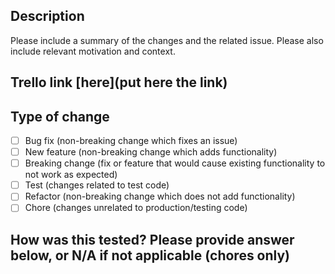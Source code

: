 ## Description

Please include a summary of the changes and the related issue. Please also include relevant motivation and context.

## Trello link [here](put here the link)

## Type of change

- [ ] Bug fix (non-breaking change which fixes an issue)
- [ ] New feature (non-breaking change which adds functionality)
- [ ] Breaking change (fix or feature that would cause existing functionality to not work as expected)
- [ ] Test (changes related to test code)
- [ ] Refactor (non-breaking change which does not add functionality)
- [ ] Chore (changes unrelated to production/testing code)

## How was this tested? Please provide answer below, or N/A if not applicable (chores only)
